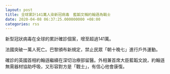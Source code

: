 ```yaml
---
layout: post
title: 全球累計141萬人染新冠病毒　藍韜文稱約翰遜為戰士
date: 2020-04-08 06:37:25.000000000 +08:00
categories: rss
---
```


新型冠狀病毒在全球的累計確診個案，增至超過141萬。

法國突破一萬人死亡。巴黎頒布新規定，禁止民眾「朝十晚七」進行戶外運動。

確診的英國首相約翰遜繼續在深切治療部留醫。外相兼首席大臣藍韜文說，約翰遜無需器材協助呼吸，又形容對方是「戰士」，有信心他會康復。
